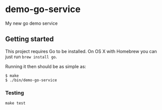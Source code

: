 # demo-go-service

My new go demo service

## Getting started

This project requires Go to be installed. On OS X with Homebrew you can just run `brew install go`.

Running it then should be as simple as:

```console
$ make
$ ./bin/demo-go-service
```

### Testing

`make test`
